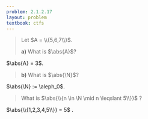 ```yaml
---
problem: 2.1.2.17
layout: problem
textbook: ctfs
---
```


> Let $A = \\{5,6,7\\}$. 
>
> **a)** What is $\abs{A}$?

$\abs{A} = 3$.

> **b)** What is $\abs{\N}$?

$\abs{\N} := \aleph_0$.

> What is $\abs{\\{n \in \N \mid n \leqslant 5\\}}$ ?

$\abs{\\{1,2,3,4,5\\}} = 5$ .
